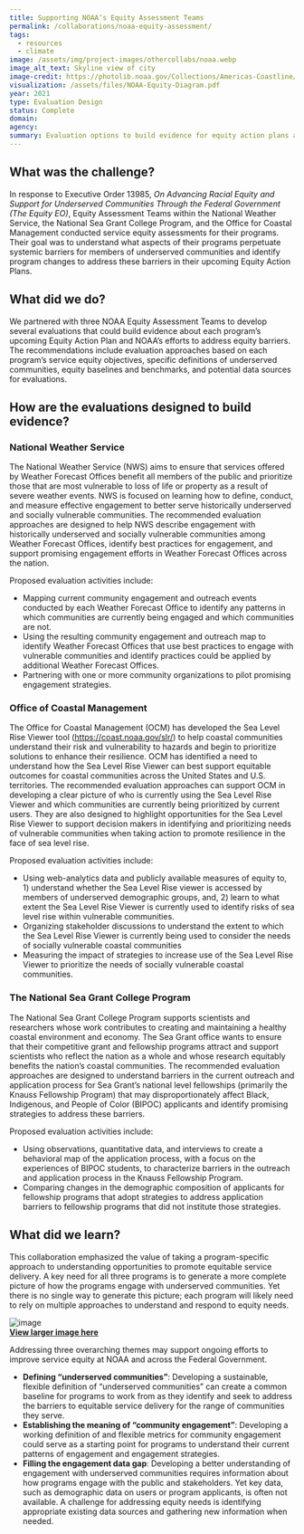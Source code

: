 ```yaml
---
title: Supporting NOAA’s Equity Assessment Teams
permalink: /collaborations/noaa-equity-assessment/
tags:
  - resources
  - climate
image: /assets/img/project-images/othercollabs/noaa.webp
image_alt_text: Skyline view of city
image-credit: https://photolib.noaa.gov/Collections/Americas-Coastline/West-Coast/emodule/855/eitem/39949
visualization: /assets/files/NOAA-Equity-Diagram.pdf
year: 2021
type: Evaluation Design
status: Complete
domain: 
agency: 
summary: Evaluation options to build evidence for equity action plans at NOAA
---
```

## What was the challenge? 
In response to Executive Order 13985, *On Advancing Racial Equity and Support for Underserved Communities Through the Federal Government (The Equity EO)*, Equity Assessment Teams within the National Weather Service, the National Sea Grant College Program, and the Office for Coastal Management conducted service equity assessments for their programs. Their goal was to understand what aspects of their programs perpetuate systemic barriers for members of underserved communities and identify program changes  to address these barriers in their upcoming Equity Action Plans. 

## What did we do? 
We partnered with three NOAA Equity Assessment Teams to develop several evaluations that could build evidence about  each program’s upcoming Equity Action Plan and NOAA’s efforts to address equity barriers. The recommendations include evaluation approaches based on each program’s service equity objectives, specific definitions of underserved communities, equity baselines and benchmarks, and potential data sources for evaluations.

## How are the evaluations designed to build evidence? 
### National Weather Service 
The National Weather Service (NWS) aims to ensure that services offered by Weather Forecast Offices benefit all members of the public and prioritize those that are most vulnerable to loss of life or property as a result of severe weather events. NWS is focused on learning how to define, conduct, and measure effective engagement to better serve historically underserved and socially vulnerable communities.
The recommended evaluation approaches are designed to help NWS describe engagement with historically underserved and socially vulnerable communities among Weather Forecast Offices, identify best practices for engagement, and support promising engagement efforts in Weather Forecast Offices across the nation. 

Proposed evaluation activities include: 
- Mapping current community engagement and outreach events conducted by each Weather Forecast Office to identify any patterns in which communities are currently being engaged and which communities are not.
- Using the resulting community engagement and outreach map to identify Weather Forecast Offices that use best practices to engage with vulnerable communities and identify practices could be applied by additional Weather Forecast Offices.
- Partnering with one or more community organizations to pilot promising engagement strategies.

### Office of Coastal Management 
The Office for Coastal Management (OCM) has developed the Sea Level Rise Viewer tool (<a href="https://coast.noaa.gov/slr/">https://coast.noaa.gov/slr/</a>) to help coastal communities understand their risk and vulnerability to hazards and begin to prioritize solutions to enhance their resilience. OCM has identified a need to understand how the Sea Level Rise Viewer can best support equitable outcomes for coastal communities across the United States and U.S. territories. 
The recommended evaluation approaches can support OCM in developing a clear picture of who is currently using the Sea Level Rise Viewer and which communities are currently being prioritized by current users. They are also designed to highlight opportunities for the Sea Level Rise Viewer to support decision makers in identifying and prioritizing needs of vulnerable communities when taking action to promote resilience in the face of sea level rise.

Proposed evaluation activities include: 
- Using web-analytics data and publicly available measures of equity to, 1) understand whether the Sea Level Rise viewer is accessed by members of underserved demographic groups, and, 2) learn to what extent the Sea Level Rise Viewer is currently used to identify risks of sea level rise within vulnerable communities.
- Organizing stakeholder discussions to understand the extent to which the Sea Level Rise Viewer is currently being used to consider the needs of socially vulnerable coastal communities
- Measuring the impact of strategies to increase use of the Sea Level Rise Viewer to prioritize the needs of socially vulnerable coastal communities.

### The National Sea Grant College Program 
The National Sea Grant College Program supports scientists and researchers whose work contributes to creating and maintaining a healthy coastal environment and economy. The Sea Grant office wants to ensure that their competitive grant and fellowship programs attract and support scientists who reflect the nation as a whole and whose research equitably benefits the nation’s coastal communities. 
The recommended evaluation approaches are designed to understand barriers in the current outreach and application process for Sea Grant’s national level fellowships (primarily the Knauss Fellowship Program) that may disproportionately affect Black, Indigenous, and People of Color (BIPOC) applicants and identify promising strategies to address these barriers.  

Proposed evaluation activities include: 
- Using observations, quantitative data, and interviews to create a behavioral map of the application process, with a focus on the experiences of BIPOC students, to characterize  barriers in the outreach and application process in the Knauss Fellowship Program.
- Comparing changes in the demographic composition of applicants for fellowship programs that adopt strategies to address application barriers to fellowship programs that did not institute those strategies.

## What did we learn? 
This collaboration emphasized the value of taking a program-specific approach to understanding opportunities to promote equitable service delivery. A key need for all three programs is to generate a more complete picture of how the programs engage with underserved communities. Yet there is no single way to generate this picture; each program will likely need to rely on multiple approaches to understand and respond to equity needs. 

![image]({{site.baseurl}}/assets/img/project-images/othercollabs/NOAA-service-equity-map.webp)<br>
<a href="{{site.baseurl}}/assets/files/NOAA-Equity-Diagram.pdf" target="_blank">**View larger image here**</a>

Addressing three overarching themes may support ongoing efforts to improve service equity at NOAA and across the Federal Government.
- **Defining “underserved communities”**: Developing a sustainable, flexible definition of “underserved communities” can create a common baseline for programs to work from as they identify and seek to address the barriers to equitable service delivery for the range of communities they serve.
- **Establishing the meaning of “community engagement”**: Developing a working definition of and flexible metrics for community engagement could serve as a starting point for programs to understand their current patterns of engagement and engagement strategies. 
- **Filling the engagement data gap**: Developing a better understanding of engagement with underserved communities requires information about how programs engage with the public and stakeholders. Yet key data, such as demographic data on users or program applicants, is often not available. A challenge for addressing equity needs is identifying appropriate existing data sources and gathering new information when needed. 
 
